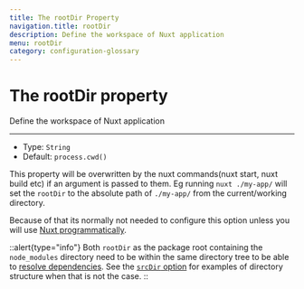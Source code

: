 ```yaml
---
title: The rootDir Property
navigation.title: rootDir
description: Define the workspace of Nuxt application
menu: rootDir
category: configuration-glossary
---
```


# The rootDir property

Define the workspace of Nuxt application

---

- Type: `String`
- Default: `process.cwd()`

This property will be overwritten by the nuxt commands(nuxt start, nuxt build etc) if an argument is passed to them. Eg running `nuxt ./my-app/` will set the `rootDir` to the absolute path of `./my-app/` from the current/working directory.

Because of that its normally not needed to configure this option unless you will use [Nuxt programmatically](/docs/internals-glossary/nuxt).

::alert{type="info"}
Both `rootDir` as the package root containing the `node_modules` directory need to be within the same directory tree to be able to <a href="https://nodejs.org/api/modules.html#modules_all_together">resolve dependencies</a>. See the [`srcDir` option](/docs/configuration-glossary/configuration-srcdir) for examples of directory structure when that is not the case.
::
